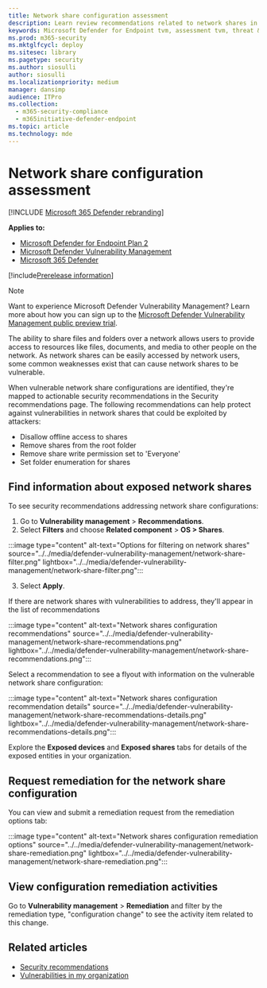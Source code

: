 ```yaml
---
title: Network share configuration assessment
description: Learn review recommendations related to network shares in your environment through vulnerability management.
keywords: Microsoft Defender for Endpoint tvm, assessment tvm, threat & vulnerability management, vulnerable CVE
ms.prod: m365-security
ms.mktglfcycl: deploy
ms.sitesec: library
ms.pagetype: security
ms.author: siosulli
author: siosulli
ms.localizationpriority: medium
manager: dansimp
audience: ITPro
ms.collection:
  - m365-security-compliance
  - m365initiative-defender-endpoint
ms.topic: article
ms.technology: mde
---
```


# Network share configuration assessment

[!INCLUDE [Microsoft 365 Defender rebranding](../../includes/microsoft-defender.md)]

**Applies to:**

- [Microsoft Defender for Endpoint Plan 2](https://go.microsoft.com/fwlink/?linkid=2154037)
- [Microsoft Defender Vulnerability Management](index.yml)
- [Microsoft 365 Defender](https://go.microsoft.com/fwlink/?linkid=2118804)

[!include[Prerelease information](../../includes/prerelease.md)]

>[!Note]
> Want to experience Microsoft Defender Vulnerability Management? Learn more about how you can sign up to the [Microsoft Defender Vulnerability Management public preview trial](../defender-vulnerability-management/get-defender-vulnerability-management.md).

The ability to share files and folders over a network allows users to provide access to resources like files, documents, and media to other people on the network. As network shares can be easily accessed by network users, some common weaknesses exist that can cause network shares to be vulnerable.

When vulnerable network share configurations are identified, they're mapped to actionable security recommendations in the Security recommendations page. The following recommendations can help protect against vulnerabilities in network shares that could be exploited by attackers:

- Disallow offline access to shares
- Remove shares from the root folder
- Remove share write permission set to 'Everyone'
- Set folder enumeration for shares

## Find information about exposed network shares

To see security recommendations addressing network share configurations:

1. Go to **Vulnerability management** > **Recommendations**.
2. Select **Filters** and choose **Related component** > **OS > Shares**.

:::image type="content" alt-text="Options for filtering on network shares" source="../../media/defender-vulnerability-management/network-share-filter.png" lightbox="../../media/defender-vulnerability-management/network-share-filter.png":::

3. Select **Apply**.

If there are network shares with vulnerabilities to address, they'll appear in the list of recommendations

:::image type="content" alt-text="Network shares configuration recommendations" source="../../media/defender-vulnerability-management/network-share-recommendations.png" lightbox="../../media/defender-vulnerability-management/network-share-recommendations.png":::

Select a recommendation to see a flyout with information on the vulnerable network share configuration:

:::image type="content" alt-text="Network shares configuration recommendation details" source="../../media/defender-vulnerability-management/network-share-recommendations-details.png" lightbox="../../media/defender-vulnerability-management/network-share-recommendations-details.png":::

Explore the **Exposed devices** and **Exposed shares** tabs for details of the exposed entities in your organization.

## Request remediation for the network share configuration

You can view and submit a remediation request from the remediation options tab:

:::image type="content" alt-text="Network shares configuration remediation options" source="../../media/defender-vulnerability-management/network-share-remediation.png" lightbox="../../media/defender-vulnerability-management/network-share-remediation.png":::

## View configuration remediation activities

Go to **Vulnerability management** > **Remediation** and filter by the remediation type, "configuration change" to see the activity item related to this change.

## Related articles

- [Security recommendations](tvm-security-recommendation.md)
- [Vulnerabilities in my organization](tvm-weaknesses.md)